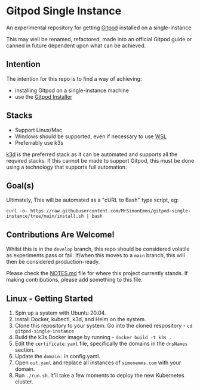 # Gitpod Single Instance

An experimental repository for getting [Gitpod](https://gitpod.io) installed on a single-instance

This may well be renamed, refactored, made into an official Gitpod guide or canned
in future dependent upon what can be achieved.

## Intention

The intention for this repo is to find a way of achieving:
 - installing Gitpod on a single-instance machine
 - use the [Gitpod Installer](https://github.com/gitpod-io/gitpod/tree/main/installer)

## Stacks

- Support Linux/Mac
- Windows should be supported, even if necessary to use [WSL](https://docs.microsoft.com/en-us/windows/wsl/install)
- Preferrably use k3s

[k3d](https://docs.microsoft.com/en-us/windows/wsl/install) is the preferred stack
as it can be automated and supports all the required stacks. If this cannot be made
to support Gitpod, this must be done using a technology that supports full automation.

## Goal(s)

Ultimately, This will be automated as a "cURL to Bash" type script, eg:

```shell
curl -o- https://raw.githubusercontent.com/MrSimonEmms/gitpod-single-instance/tree/main/install.sh | bash
```

## Contributions Are Welcome!

Whilst this is in the `develop` branch, this repo should be considered volatile
as experiments pass or fail. If/when this moves to a `main` branch, this will then
be considered production-ready.

Please check the [NOTES.md](./NOTES.md) file for where this project currently
stands. If making contributions, please add something to this file.

## Linux - Getting Started 

1. Spin up a system with Ubuntu 20.04.
2. Install Docker, kubectl, k3d, and Helm on the system.
3. Clone this repository to your system. Go into the cloned respository - `cd gitpod-single-instance`
4. Build the k3s Docker image by running - `docker build -t k3s .`
5. Edit the `certificate.yaml` file, specifically the domains in the `dnsNames` section.
6. Update the `domain:` in config.yaml.
7. Open `out.yaml` and replace all instances of `simonemms.com` with your domain.
8. Run `./run.sh`. It'll take a few moments to deploy the new Kubernetes cluster.
